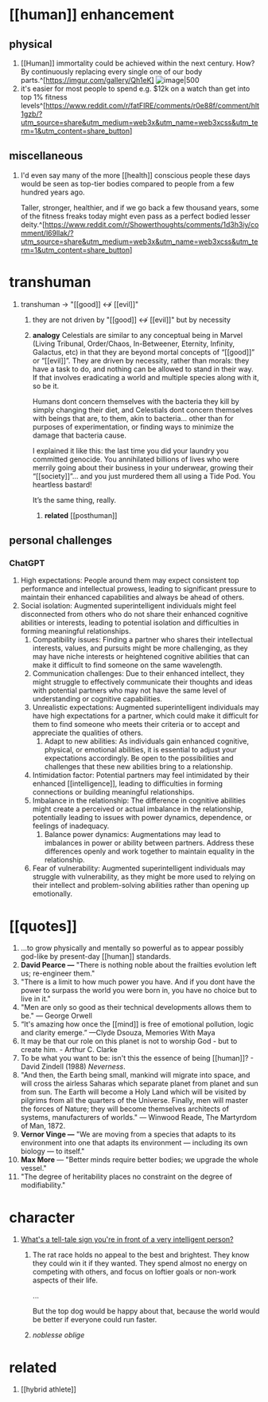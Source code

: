 # [[human]] enhancement
## physical
1. [[Human]] immortality could be achieved within the next century. How? By continuously replacing every single one of our body parts.^[https://imgur.com/gallery/Qh1eK]
   ![image|500](https://i.imgur.com/8cxOoWv.jpeg)
2. it's easier for most people to spend e.g. $12k on a watch than get into top 1% fitness levels^[https://www.reddit.com/r/fatFIRE/comments/r0e88f/comment/hlt1gzb/?utm_source=share&utm_medium=web3x&utm_name=web3xcss&utm_term=1&utm_content=share_button]

## miscellaneous
1. I'd even say many of the more [[health]] conscious people these days would be seen as top-tier bodies compared to people from a few hundred years ago.
   
   Taller, stronger, healthier, and if we go back a few thousand years, some of the fitness freaks today might even pass as a perfect bodied lesser deity.^[https://www.reddit.com/r/Showerthoughts/comments/1d3h3iy/comment/l69llak/?utm_source=share&utm_medium=web3x&utm_name=web3xcss&utm_term=1&utm_content=share_button]

# transhuman
1. transhuman → "[[good]] ↮ [[evil]]"
	1. they are not driven by "[[good]] ↮ [[evil]]" but by necessity
	2. **analogy**
		Celestials are similar to any conceptual being in Marvel (Living Tribunal, Order/Chaos, In-Betweener, Eternity, Infinity, Galactus, etc) in that they are beyond mortal concepts of “[[good]]” or “[[evil]]”. They are driven by necessity, rather than morals: they have a task to do, and nothing can be allowed to stand in their way. If that involves eradicating a world and multiple species along with it, so be it.
		
		Humans dont concern themselves with the bacteria they kill by simply changing their diet, and Celestials dont concern themselves with beings that are, to them, akin to bacteria… other than for purposes of experimentation, or finding ways to minimize the damage that bacteria cause.
		
		I explained it like this: the last time you did your laundry you committed genocide. You annihilated billions of lives who were merrily going about their business in your underwear, growing their “[[society]]”… and you just murdered them all using a Tide Pod. You heartless bastard!
		
		It’s the same thing, really.
		
		1. **related**
			[[posthuman]]

## personal challenges
### ChatGPT
1. High expectations: People around them may expect consistent top performance and intellectual prowess, leading to significant pressure to maintain their enhanced capabilities and always be ahead of others.
2. Social isolation: Augmented superintelligent individuals might feel disconnected from others who do not share their enhanced cognitive abilities or interests, leading to potential isolation and difficulties in forming meaningful relationships.
	1. Compatibility issues: Finding a partner who shares their intellectual interests, values, and pursuits might be more challenging, as they may have niche interests or heightened cognitive abilities that can make it difficult to find someone on the same wavelength.
	2. Communication challenges: Due to their enhanced intellect, they might struggle to effectively communicate their thoughts and ideas with potential partners who may not have the same level of understanding or cognitive capabilities.
	3. Unrealistic expectations: Augmented superintelligent individuals may have high expectations for a partner, which could make it difficult for them to find someone who meets their criteria or to accept and appreciate the qualities of others.
		1. Adapt to new abilities: As individuals gain enhanced cognitive, physical, or emotional abilities, it is essential to adjust your expectations accordingly. Be open to the possibilities and challenges that these new abilities bring to a relationship.
	4. Intimidation factor: Potential partners may feel intimidated by their enhanced [[intelligence]], leading to difficulties in forming connections or building meaningful relationships.
	5. Imbalance in the relationship: The difference in cognitive abilities might create a perceived or actual imbalance in the relationship, potentially leading to issues with power dynamics, dependence, or feelings of inadequacy.
		1. Balance power dynamics: Augmentations may lead to imbalances in power or ability between partners. Address these differences openly and work together to maintain equality in the relationship.
	6. Fear of vulnerability: Augmented superintelligent individuals may struggle with vulnerability, as they might be more used to relying on their intellect and problem-solving abilities rather than opening up emotionally.

# [[quotes]]
1. ...to grow physically and mentally so powerful as to appear possibly god-like by present-day [[human]] standards.
2. **David Pearce —** "There is nothing noble about the frailties evolution left us; re-engineer them."
3. "There is a limit to how much power you have. And if you dont have the power to surpass the world you were born in, you have no choice but to live in it."
4. "Men are only so good as their technical developments allows them to be." — George Orwell
5. “It's amazing how once the [[mind]] is free of emotional pollution, logic and clarity emerge.” —Clyde Dsouza, Memories With Maya
6. It may be that our role on this planet is not to worship God - but to create him. -   Arthur C. Clarke
7. To be what you want to be: isn't this the essence of being [[human]]? - David Zindell (1988) _Neverness_.
8. "And then, the Earth being small, mankind will migrate into space, and will cross the airless Saharas which separate planet from planet and sun from sun. The Earth will become a Holy Land which will be visited by pilgrims from all the quarters of the Universe. Finally, men will master the forces of Nature; they will become themselves architects of systems, manufacturers of worlds." — Winwood Reade, The Martyrdom of Man, 1872.
9. **Vernor Vinge —** "We are moving from a species that adapts to its environment into one that adapts its environment — including its own biology — to itself."
10. **Max More** — "Better minds require better bodies; we upgrade the whole vessel."
11. "The degree of heritability places no constraint on the degree of modifiability."

# character
1. [What's a tell-tale sign you're in front of a very intelligent person?](https://qr.ae/pvg2Eg)
	1. The rat race holds no appeal to the best and brightest. They know they could win it if they wanted. They spend almost no energy on competing with others, and focus on loftier goals or non-work aspects of their life.
	   
	   ...
	   
	   But the top dog would be happy about that, because the world would be better if everyone could run faster.
	3. *noblesse oblige*

# related
1. [[hybrid athlete]]